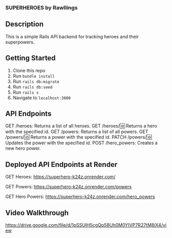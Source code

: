 ### SUPERHEROES by Rawllings

## Description
This is a simple Rails API backend for tracking heroes and their superpowers.

## Getting Started
1. Clone this repo
2. Run `bundle install`
3. Run `rails db:migrate`
4. Run `rails db:seed`
5. Run `rails s`
6. Navigate to `localhost:3000`

## API Endpoints
GET /heroes: Returns a list of all heroes.
GET /heroes/:id: Returns a hero with the specified id.
GET /powers: Returns a list of all powers.
GET /powers/:id: Returns a power with the specified id.
PATCH /powers/:id: Updates the power with the specified id.
POST /hero_powers: Creates a new hero power.

## Deployed API Endpoints at Render

GET Heroes: https://superhero-k24z.onrender.com/

GET Powers: https://superhero-k24z.onrender.com/powers

GET Hero Powers: https://superhero-k24z.onrender.com/hero_powers



## Video Walkthrough

https://drive.google.com/file/d/1pSSUlH5cgQp58Uh0M0YIVP7R27tM8iX4/view